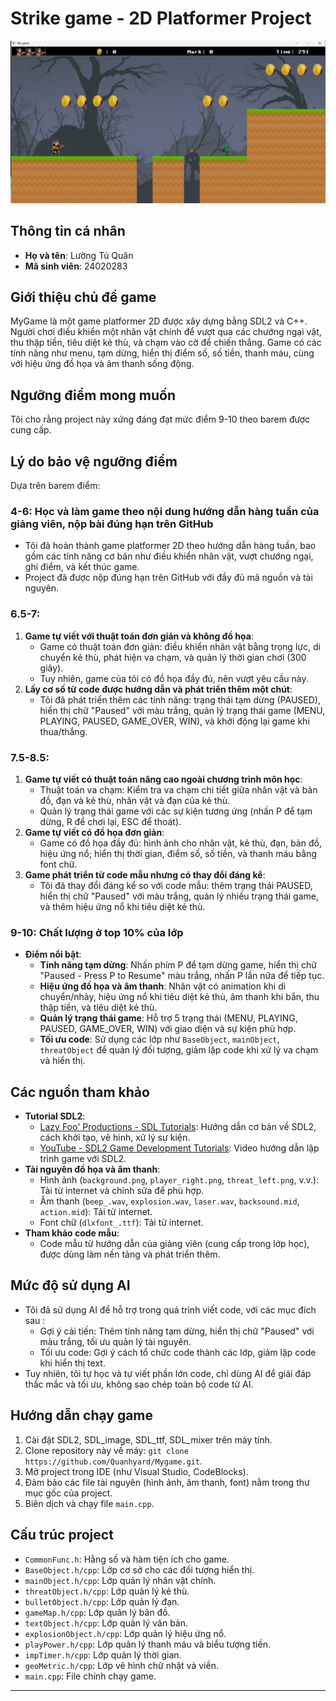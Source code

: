 # Strike game - 2D Platformer Project
![Game Screenshot](image/screen_shot.png)

## Thông tin cá nhân
- **Họ và tên**: Lường Tú Quân  
- **Mã sinh viên**: 24020283

## Giới thiệu chủ đề game
MyGame là một game platformer 2D được xây dựng bằng SDL2 và C++. Người chơi điều khiển một nhân vật chính để vượt qua các chướng ngại vật, thu thập tiền, tiêu diệt kẻ thù, và chạm vào cờ để chiến thắng. Game có các tính năng như menu, tạm dừng, hiển thị điểm số, số tiền, thanh máu, cùng với hiệu ứng đồ họa và âm thanh sống động.

## Ngưỡng điểm mong muốn
Tôi cho rằng project này xứng đáng đạt mức điểm 9-10 theo barem được cung cấp.

## Lý do bảo vệ ngưỡng điểm
Dựa trên barem điểm:

### 4-6: Học và làm game theo nội dung hướng dẫn hàng tuần của giảng viên, nộp bài đúng hạn trên GitHub
- Tôi đã hoàn thành game platformer 2D theo hướng dẫn hàng tuần, bao gồm các tính năng cơ bản như điều khiển nhân vật, vượt chướng ngại, ghi điểm, và kết thúc game.
- Project đã được nộp đúng hạn trên GitHub với đầy đủ mã nguồn và tài nguyên.

### 6.5-7:
1. **Game tự viết với thuật toán đơn giản và không đồ họa**:
   - Game có thuật toán đơn giản: điều khiển nhân vật bằng trọng lực, di chuyển kẻ thù, phát hiện va chạm, và quản lý thời gian chơi (300 giây).
   - Tuy nhiên, game của tôi có đồ họa đầy đủ, nên vượt yêu cầu này.
2. **Lấy cơ số từ code được hướng dẫn và phát triển thêm một chút**:
   - Tôi đã phát triển thêm các tính năng: trạng thái tạm dừng (PAUSED), hiển thị chữ "Paused" với màu trắng, quản lý trạng thái game (MENU, PLAYING, PAUSED, GAME_OVER, WIN), và khởi động lại game khi thua/thắng.

### 7.5-8.5:
1. **Game tự viết có thuật toán nâng cao ngoài chương trình môn học**:
   - Thuật toán va chạm: Kiểm tra va chạm chi tiết giữa nhân vật và bản đồ, đạn và kẻ thù, nhân vật và đạn của kẻ thù.
   - Quản lý trạng thái game với các sự kiện tương ứng (nhấn P để tạm dừng, R để chơi lại, ESC để thoát).
2. **Game tự viết có đồ họa đơn giản**:
   - Game có đồ họa đầy đủ: hình ảnh cho nhân vật, kẻ thù, đạn, bản đồ, hiệu ứng nổ; hiển thị thời gian, điểm số, số tiền, và thanh máu bằng font chữ.
3. **Game phát triển từ code mẫu nhưng có thay đổi đáng kể**:
   - Tôi đã thay đổi đáng kể so với code mẫu: thêm trạng thái PAUSED, hiển thị chữ "Paused" với màu trắng, quản lý nhiều trạng thái game, và thêm hiệu ứng nổ khi tiêu diệt kẻ thù.

### 9-10: Chất lượng ở top 10% của lớp
- **Điểm nổi bật**:
  - **Tính năng tạm dừng**: Nhấn phím P để tạm dừng game, hiển thị chữ "Paused - Press P to Resume" màu trắng, nhấn P lần nữa để tiếp tục.
  - **Hiệu ứng đồ họa và âm thanh**: Nhân vật có animation khi di chuyển/nhảy, hiệu ứng nổ khi tiêu diệt kẻ thù, âm thanh khi bắn, thu thập tiền, và tiêu diệt kẻ thù.
  - **Quản lý trạng thái game**: Hỗ trợ 5 trạng thái (MENU, PLAYING, PAUSED, GAME_OVER, WIN) với giao diện và sự kiện phù hợp.
  - **Tối ưu code**: Sử dụng các lớp như `BaseObject`, `mainObject`, `threatObject` để quản lý đối tượng, giảm lặp code khi xử lý va chạm và hiển thị.

## Các nguồn tham khảo
- **Tutorial SDL2**:
  - [Lazy Foo' Productions - SDL Tutorials](https://lazyfoo.net/tutorials/SDL/): Hướng dẫn cơ bản về SDL2, cách khởi tạo, vẽ hình, xử lý sự kiện.
  - [YouTube - SDL2 Game Development Tutorials](https://www.youtube.com/playlist?list=PLhfAbcv9cehhkG7ZQK0dol2yDzO1YPlt): Video hướng dẫn lập trình game với SDL2.
- **Tài nguyên đồ họa và âm thanh**:
  - Hình ảnh (`background.png`, `player_right.png`, `threat_left.png`, v.v.): Tải từ internet và chỉnh sửa để phù hợp.
  - Âm thanh (`beep_.wav`, `explosion.wav`, `laser.wav`, `backsound.mid`, `action.mid`): Tải từ internet.
  - Font chữ (`dlxfont_.ttf`): Tải từ internet.
- **Tham khảo code mẫu**:
  - Code mẫu từ hướng dẫn của giảng viên (cung cấp trong lớp học), được dùng làm nền tảng và phát triển thêm.

## Mức độ sử dụng AI
- Tôi đã sử dụng AI để hỗ trợ trong quá trình viết code, với các mục đích sau :
  - Gợi ý cải tiến: Thêm tính năng tạm dừng, hiển thị chữ "Paused" với màu trắng, tối ưu quản lý tài nguyên.
  - Tối ưu code: Gợi ý cách tổ chức code thành các lớp, giảm lặp code khi hiển thị text.
- Tuy nhiên, tôi tự học và tự viết phần lớn code, chỉ dùng AI để giải đáp thắc mắc và tối ưu, không sao chép toàn bộ code từ AI.

## Hướng dẫn chạy game
1. Cài đặt SDL2, SDL_image, SDL_ttf, SDL_mixer trên máy tính.
2. Clone repository này về máy: `git clone https://github.com/Quanhyard/Mygame.git`.
3. Mở project trong IDE (như Visual Studio, CodeBlocks).
4. Đảm bảo các file tài nguyên (hình ảnh, âm thanh, font) nằm trong thư mục gốc của project.
5. Biên dịch và chạy file `main.cpp`.

## Cấu trúc project
- `CommonFunc.h`: Hằng số và hàm tiện ích cho game.
- `BaseObject.h/cpp`: Lớp cơ sở cho các đối tượng hiển thị.
- `mainObject.h/cpp`: Lớp quản lý nhân vật chính.
- `threatObject.h/cpp`: Lớp quản lý kẻ thù.
- `bulletObject.h/cpp`: Lớp quản lý đạn.
- `gameMap.h/cpp`: Lớp quản lý bản đồ.
- `textObject.h/cpp`: Lớp quản lý văn bản.
- `explosionObject.h/cpp`: Lớp quản lý hiệu ứng nổ.
- `playPower.h/cpp`: Lớp quản lý thanh máu và biểu tượng tiền.
- `impTimer.h/cpp`: Lớp quản lý thời gian.
- `geoMetric.h/cpp`: Lớp vẽ hình chữ nhật và viền.
- `main.cpp`: File chính chạy game.

---
